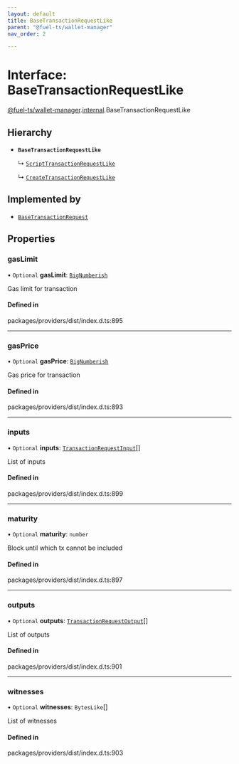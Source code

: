 ```yaml
---
layout: default
title: BaseTransactionRequestLike
parent: "@fuel-ts/wallet-manager"
nav_order: 2

---
```


# Interface: BaseTransactionRequestLike

[@fuel-ts/wallet-manager](../index.md).[internal](../namespaces/internal.md).BaseTransactionRequestLike

## Hierarchy

- **`BaseTransactionRequestLike`**

  ↳ [`ScriptTransactionRequestLike`](internal-ScriptTransactionRequestLike.md)

  ↳ [`CreateTransactionRequestLike`](internal-CreateTransactionRequestLike.md)

## Implemented by

- [`BaseTransactionRequest`](../classes/internal-BaseTransactionRequest.md)

## Properties

### gasLimit

• `Optional` **gasLimit**: [`BigNumberish`](../namespaces/internal.md#bignumberish)

Gas limit for transaction

#### Defined in

packages/providers/dist/index.d.ts:895

___

### gasPrice

• `Optional` **gasPrice**: [`BigNumberish`](../namespaces/internal.md#bignumberish)

Gas price for transaction

#### Defined in

packages/providers/dist/index.d.ts:893

___

### inputs

• `Optional` **inputs**: [`TransactionRequestInput`](../namespaces/internal.md#transactionrequestinput)[]

List of inputs

#### Defined in

packages/providers/dist/index.d.ts:899

___

### maturity

• `Optional` **maturity**: `number`

Block until which tx cannot be included

#### Defined in

packages/providers/dist/index.d.ts:897

___

### outputs

• `Optional` **outputs**: [`TransactionRequestOutput`](../namespaces/internal.md#transactionrequestoutput)[]

List of outputs

#### Defined in

packages/providers/dist/index.d.ts:901

___

### witnesses

• `Optional` **witnesses**: `BytesLike`[]

List of witnesses

#### Defined in

packages/providers/dist/index.d.ts:903

